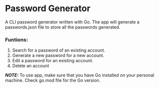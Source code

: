 # Password Generator

A CLI password generator written with Go. The app will generate a passwords.json file to store all the passwords generated.

### Funtions:
1. Search for a password of an existing account.
2. Generate a new password for a new account.
3. Edit a password for an existing account.
4. Delete an account

***NOTE:***
To use app, make sure that you have Go installed on your personal machine. Check go.mod file for the Go version.
